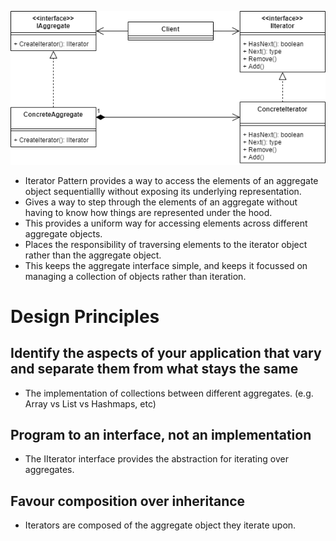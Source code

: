 ![alt text][pattern]

- Iterator Pattern provides a way to access the elements of an aggregate object sequentiallly without exposing its underlying representation.
- Gives a way to step through the elements of an aggregate without having to know how things are represented under the hood.
- This provides a uniform way for accessing elements across different aggregate objects.
- Places the responsibility of traversing elements to the iterator object rather than the aggregate object.
- This keeps the aggregate interface simple, and keeps it focussed on managing a collection of objects rather than iteration.

# Design Principles
## Identify the aspects of your application that vary and separate them from what stays the same
- The implementation of collections between different aggregates. (e.g. Array vs List vs Hashmaps, etc)

## Program to an interface, not an implementation
- The IIterator interface provides the abstraction for iterating over aggregates.

## Favour composition over inheritance
- Iterators are composed of the aggregate object they iterate upon.


[pattern]: https://github.com/therealjordanlee/Design.Patterns/raw/master/src/Iterator/iterator.png "Iterator Pattern"